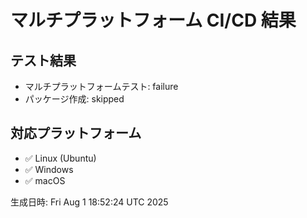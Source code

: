# マルチプラットフォーム CI/CD 結果

## テスト結果
- マルチプラットフォームテスト: failure
- パッケージ作成: skipped

## 対応プラットフォーム
- ✅ Linux (Ubuntu)
- ✅ Windows
- ✅ macOS

生成日時: Fri Aug  1 18:52:24 UTC 2025
